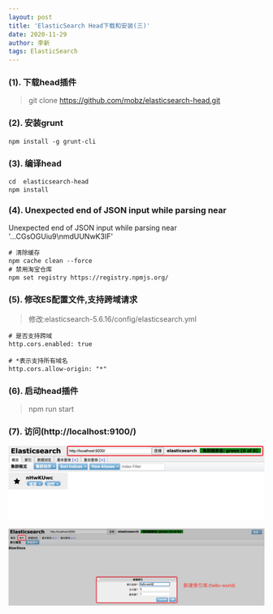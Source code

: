 ```yaml
---
layout: post
title: 'ElasticSearch Head下载和安装(三)'
date: 2020-11-29
author: 李新
tags: ElasticSearch
---
```


### (1). 下载head插件

> git clone https://github.com/mobz/elasticsearch-head.git    

### (2). 安装grunt
```
npm install -g grunt-cli
```

### (3). 编译head
```
cd  elasticsearch-head
npm install
```

### (4). Unexpected end of JSON input while parsing near
Unexpected end of JSON input while parsing near '...CGsOGUiu9\nmdUUNwK3IF'

```
# 清除缓存
npm cache clean --force
# 禁用淘宝仓库
npm set registry https://registry.npmjs.org/
```

### (5). 修改ES配置文件,支持跨域请求
> 修改:elasticsearch-5.6.16/config/elasticsearch.yml

```
# 是否支持跨域
http.cors.enabled: true

# *表示支持所有域名
http.cors.allow-origin: "*"
```

### (6). 启动head插件
> npm run start

### (7). 访问(http://localhost:9100/)

!["Head UI"](/assets/elasticsearch/imgs/elastic-head-ui.png)


!["Head 添加索引库"](/assets/elasticsearch/imgs/elasticsearch-head-add-index.png)